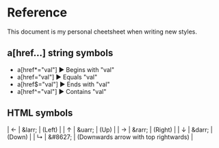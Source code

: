 # Reference

This document is my personal cheetsheet when writing new styles.

## a[href...] string symbols
- a[href\*="val"] &#9658; Begins with "val"
- a[href="val"] &#9658; Equals "val"
- a[href$="val"] &#9658; Ends with "val"
- a[href^="val"] &#9658; Contains "val"

## HTML symbols
[comment]: <> (https://www.w3schools.com/charsets/ref_utf_arrows.asp)
| &larr; | \&larr\; | (Left) |
| &uarr; | \&uarr\; | (Up) |
| &rarr; | \&rarr\; | (Right) |
| &darr; | \&darr\; | (Down) |
| &#8627; | \&\#8627\; | (Downwards arrow with top rightwards) |
